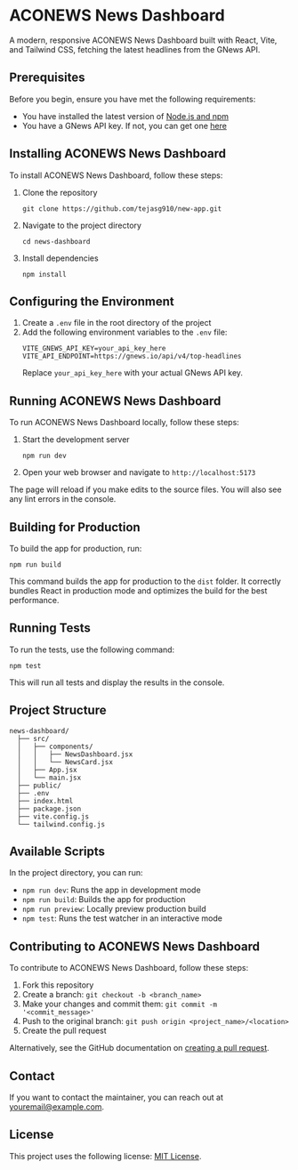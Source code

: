 # ACONEWS News Dashboard

A modern, responsive ACONEWS News Dashboard built with React, Vite, and Tailwind CSS, fetching the latest headlines from the GNews API.

## Prerequisites

Before you begin, ensure you have met the following requirements:

* You have installed the latest version of [Node.js and npm](https://nodejs.org/en/download/)
* You have a GNews API key. If not, you can get one [here](https://gnews.io/)

## Installing ACONEWS News Dashboard

To install ACONEWS News Dashboard, follow these steps:

1. Clone the repository
   ```
   git clone https://github.com/tejasg910/new-app.git
   ```
2. Navigate to the project directory
   ```
   cd news-dashboard
   ```
3. Install dependencies
   ```
   npm install
   ```

## Configuring the Environment

1. Create a `.env` file in the root directory of the project
2. Add the following environment variables to the `.env` file:
   ```
   VITE_GNEWS_API_KEY=your_api_key_here
   VITE_API_ENDPOINT=https://gnews.io/api/v4/top-headlines
   ```
   Replace `your_api_key_here` with your actual GNews API key.

## Running ACONEWS News Dashboard

To run ACONEWS News Dashboard locally, follow these steps:

1. Start the development server
   ```
   npm run dev
   ```
2. Open your web browser and navigate to `http://localhost:5173`

The page will reload if you make edits to the source files. You will also see any lint errors in the console.

## Building for Production

To build the app for production, run:

```
npm run build
```

This command builds the app for production to the `dist` folder. It correctly bundles React in production mode and optimizes the build for the best performance.

## Running Tests

To run the tests, use the following command:

```
npm test
```

This will run all tests and display the results in the console.

## Project Structure

```
news-dashboard/
  ├── src/
  │   ├── components/
  │   │   ├── NewsDashboard.jsx
  │   │   └── NewsCard.jsx
  │   ├── App.jsx
  │   └── main.jsx
  ├── public/
  ├── .env
  ├── index.html
  ├── package.json
  ├── vite.config.js
  └── tailwind.config.js
```

## Available Scripts

In the project directory, you can run:

- `npm run dev`: Runs the app in development mode
- `npm run build`: Builds the app for production
- `npm run preview`: Locally preview production build
- `npm test`: Runs the test watcher in an interactive mode

## Contributing to ACONEWS News Dashboard

To contribute to ACONEWS News Dashboard, follow these steps:

1. Fork this repository
2. Create a branch: `git checkout -b <branch_name>`
3. Make your changes and commit them: `git commit -m '<commit_message>'`
4. Push to the original branch: `git push origin <project_name>/<location>`
5. Create the pull request

Alternatively, see the GitHub documentation on [creating a pull request](https://help.github.com/en/github/collaborating-with-issues-and-pull-requests/creating-a-pull-request).

## Contact

If you want to contact the maintainer, you can reach out at youremail@example.com.

## License

This project uses the following license: [MIT License](https://opensource.org/licenses/MIT).

